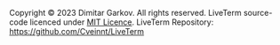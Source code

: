 Copyright © 2023 Dimitar Garkov. All rights reserved.
LiveTerm source-code licenced under [MIT Licence](https://github.com/Cveinnt/LiveTerm/blob/main/LICENSE).
LiveTerm Repository: https://github.com/Cveinnt/LiveTerm
